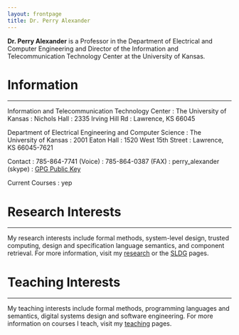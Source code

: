```yaml
---
layout: frontpage
title: Dr. Perry Alexander
---
```


**Dr. Perry Alexander** is a Professor in the Department of Electrical
and Computer Engineering and Director of the Information and
Telecommunication Technology Center at the University of Kansas.

# Information

-----

Information and Telecommunication Technology Center
: The University of Kansas
: Nichols Hall
: 2335 Irving Hill Rd
: Lawrence, KS 66045

Department of Electrical Engineering and Computer Science
: The University of Kansas
: 2001 Eaton Hall
: 1520 West 15th Street
: Lawrence, KS 66045-7621

Contact
: 785-864-7741 (Voice)
: 785-864-0387 (FAX)
: perry_alexander (skype)
: [GPG Public Key](resources/PerryAlexander.asc)

Current Courses
: yep

# Research Interests

----

My research interests include formal methods, system-level
design, trusted computing, design and specification language
semantics, and component retrieval. For more information, visit my
[research](research) or the [SLDG](http://ku-sldg.github.io) pages.

# Teaching Interests

----

My teaching interests include formal methods, programming languages and
semantics, digital systems design and software engineering. For more
information on courses I teach, visit my [teaching](teaching) pages.

